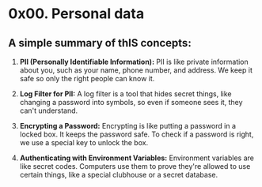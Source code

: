 # 0x00. Personal data

## A simple summary of thIS concepts:

1. **PII (Personally Identifiable Information):**
   PII is like private information about you, such as your name, phone number, and address. We keep it safe so only the right people can know it.

2. **Log Filter for PII:**
   A log filter is a tool that hides secret things, like changing a password into symbols, so even if someone sees it, they can't understand.

3. **Encrypting a Password:**
   Encrypting is like putting a password in a locked box. It keeps the password safe. To check if a password is right, we use a special key to unlock the box.

4. **Authenticating with Environment Variables:**
   Environment variables are like secret codes. Computers use them to prove they're allowed to use certain things, like a special clubhouse or a secret database.